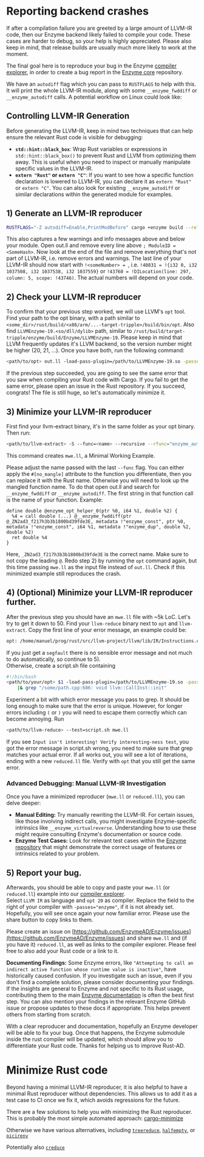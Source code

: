 # Reporting backend crashes
If after a compilation failure you are greeted by a large amount of LLVM-IR code,
then our Enzyme backend likely failed to compile your code.
These cases are harder to debug, so your help is highly appreciated.
Please also keep in mind, that release builds are usually much more likely to work at the moment.

The final goal here is to reproduce your bug in the Enzyme [compiler explorer](https://enzyme.mit.edu/explorer/),
in order to create a bug report in the [Enzyme core](https://github.com/EnzymeAD/Enzyme/issues) repository.

We have an `autodiff` flag which you can pass to `RUSTFLAGS` to help with this. It will print the whole LLVM-IR module,
along with some `__enzyme_fwddiff` or `__enzyme_autodiff` calls. A potential workflow on Linux could look like:  

## Controlling LLVM-IR Generation

Before generating the LLVM-IR, keep in mind two techniques that can help ensure the relevant Rust code is visible for debugging:

*   **`std::hint::black_box`**: Wrap Rust variables or expressions in `std::hint::black_box()` to prevent Rust and LLVM from optimizing them away. This is useful when you need to inspect or manually manipulate specific values in the LLVM-IR.
*   **`extern "Rust"` or `extern "C"`**: If you want to see how a specific function declaration is lowered to LLVM-IR, you can declare it as `extern "Rust"` or `extern "C"`. You can also look for existing `__enzyme_autodiff` or similar declarations within the generated module for examples.

## 1) Generate an LLVM-IR reproducer
```sh
RUSTFLAGS="-Z autodiff=Enable,PrintModBefore" cargo +enzyme build --release &> out.ll 
```
This also captures a few warnings and info messages above and below your module.
Open out.ll and remove every line above `; ModuleID = <SomeHash>`. 
Now look at the end of the file and remove everything that's not part of LLVM-IR, i.e. remove errors and warnings. 
The last line of your LLVM-IR should now start with `!<someNumber> = `, i.e.
`!40831 = !{i32 0, i32 1037508, i32 1037538, i32 1037559}` or `!43760 = !DILocation(line: 297, column: 5, scope: !43746)`.
The actual numbers will depend on your code.  

## 2) Check your LLVM-IR reproducer
To confirm that your previous step worked, we will use LLVM's `opt` tool.
Find your path to the opt binary, with a path similar to 
`<some_dir>/rust/build/<x86/arm/...-target-tripple>/build/bin/opt`. 
Also find `LLVMEnzyme-19.<so/dll/dylib>` path, similar to `/rust/build/target-tripple/enzyme/build/Enzyme/LLVMEnzyme-19`. 
Please keep in mind that LLVM frequently updates it's LLVM backend, so the version number might be higher (20, 21, ...).
Once you have both, run the following command:
```sh
<path/to/opt> out.ll -load-pass-plugin=/path/to/LLVMEnzyme-19.so -passes="enzyme" -S
```
If the previous step succeeded, you are going to see the same error that you saw when compiling your Rust code with Cargo. 
If you fail to get the same error, please open an issue in the Rust repository. If you succeed, congrats! 
The file is still huge, so let's automatically minimize it.

## 3) Minimize your LLVM-IR reproducer
First find your llvm-extract binary, it's in the same folder as your opt binary. Then run:
```sh
<path/to/llvm-extract> -S --func=<name> --recursive --rfunc="enzyme_autodiff*" --rfunc="enzyme_fwddiff*" --rfunc=<fnc_called_by_enzyme> out.ll -o mwe.ll 
```
This command creates `mwe.ll`, a Minimal Working Example.

Please adjust the name passed with the last `--func` flag.
You can either apply the `#[no_mangle]` attribute to the function you differentiate,
then you can replace it with the Rust name. Otherwise you will need to look up the mangled function name. 
To do that open out.ll and search for `__enzyme_fwddiff` or `__enzyme_autodiff`. 
The first string in that function call is the name of your function. Example:
```llvm-ir 
define double @enzyme_opt_helper_0(ptr %0, i64 %1, double %2) {
  %4 = call double (...) @__enzyme_fwddiff(ptr @_ZN2ad3_f217h3b3b1800bd39fde3E, metadata !"enzyme_const", ptr %0, metadata !"enzyme_const", i64 %1, metadata !"enzyme_dup", double %2, double %2)
  ret double %4
}
```
Here, `_ZN2ad3_f217h3b3b1800bd39fde3E` is the correct name. Make sure to not copy the leading `@`. 
Redo step 2) by running the `opt` command again, but this time passing `mwe.ll` as the input file instead of `out.ll`. Check if this minimized example still reproduces the crash.

## 4) (Optional) Minimize your LLVM-IR reproducer further.
After the previous step you should have an `mwe.ll` file with ~5k LoC. Let's try to get it down to 50.
Find your `llvm-reduce` binary next to `opt` and `llvm-extract`. 
Copy the first line of your error message, an example could be:
```sh
opt: /home/manuel/prog/rust/src/llvm-project/llvm/lib/IR/Instructions.cpp:686: void llvm::CallInst::init(llvm::FunctionType*, llvm::Value*, llvm::ArrayRef<llvm::Value*>, llvm::ArrayRef<llvm::OperandBundleDefT<llvm::Value*> >, const llvm::Twine&): Assertion `(Args.size() == FTy->getNumParams() || (FTy->isVarArg() && Args.size() > FTy->getNumParams())) && "Calling a function with bad signature!"' failed.
```
If you just get a `segfault` there is no sensible error message and not much to do automatically, so continue to 5).  
Otherwise, create a script.sh file containing
```sh
#!/bin/bash
<path/to/your/opt> $1 -load-pass-plugin=/path/to/LLVMEnzyme-19.so -passes="enzyme" \
    |& grep "/some/path.cpp:686: void llvm::CallInst::init"
```
Experiment a bit with which error message you pass to grep. It should be long enough to make sure that the error is unique. 
However, for longer errors including `(` or `)` you will need to escape them correctly which can become annoying. Run 
```sh 
<path/to/llvm-reduce> --test=script.sh mwe.ll 
```
If you see `Input isn't interesting! Verify interesting-ness test`, you got the error message in script.sh wrong, 
you need to make sure that grep matches your actual error. 
If all works out, you will see a lot of iterations, ending with a new `reduced.ll` file. 
Verify with `opt` that you still get the same error.

### Advanced Debugging: Manual LLVM-IR Investigation

Once you have a minimized reproducer (`mwe.ll` or `reduced.ll`), you can delve deeper:

*   **Manual Editing:** Try manually rewriting the LLVM-IR. For certain issues, like those involving indirect calls, you might investigate Enzyme-specific intrinsics like `__enzyme_virtualreverse`. Understanding how to use these might require consulting Enzyme's documentation or source code.
*   **Enzyme Test Cases:** Look for relevant test cases within the [Enzyme repository](https://github.com/EnzymeAD/Enzyme/tree/main/enzyme/test) that might demonstrate the correct usage of features or intrinsics related to your problem.

## 5) Report your bug.

Afterwards, you should be able to copy and paste your `mwe.ll` (or `reduced.ll`) example into our [compiler explorer](https://enzyme.mit.edu/explorer/).  
Select `LLVM IR` as language and `opt 20` as compiler. Replace the field to the right of your compiler with `-passes="enzyme"`, if it is not already set. 
Hopefully, you will see once again your now familiar error. Please use the share button to copy links to them.

Please create an issue on [https://github.com/EnzymeAD/Enzyme/issues](https://github.com/EnzymeAD/Enzyme/issues) and share `mwe.ll` and (if you have it) `reduced.ll`, as well as links to the compiler explorer. Please feel free to also add your Rust code or a link to it.

**Documenting Findings:** Some Enzyme errors, like `"Attempting to call an indirect active function whose runtime value is inactive"`, have historically caused confusion. If you investigate such an issue, even if you don't find a complete solution, please consider documenting your findings. If the insights are general to Enzyme and not specific to its Rust usage, contributing them to the main [Enzyme documentation](https://github.com/EnzymeAD/www) is often the best first step. You can also mention your findings in the relevant Enzyme GitHub issue or propose updates to these docs if appropriate. This helps prevent others from starting from scratch.

With a clear reproducer and documentation, hopefully an Enzyme developer will be able to fix your bug. Once that happens, the Enzyme submodule inside the rust compiler will be updated, which should allow you to differentiate your Rust code. Thanks for helping us to improve Rust-AD.


# Minimize Rust code
Beyond having a minimal LLVM-IR reproducer, it is also helpful to have a minimal Rust reproducer without dependencies.
This allows us to add it as a test case to CI once we fix it, which avoids regressions for the future.

There are a few solutions to help you with minimizing the Rust reproducer.
This is probably the most simple automated approach:
[cargo-minimize](https://github.com/Nilstrieb/cargo-minimize)

Otherwise we have various alternatives, including
[`treereduce`](https://github.com/langston-barrett/treereduce),
[`halfempty`](https://github.com/googleprojectzero/halfempty), or
[`picireny`](https://github.com/renatahodovan/picireny)

Potentially also
[`creduce`](https://github.com/csmith-project/creduce)

